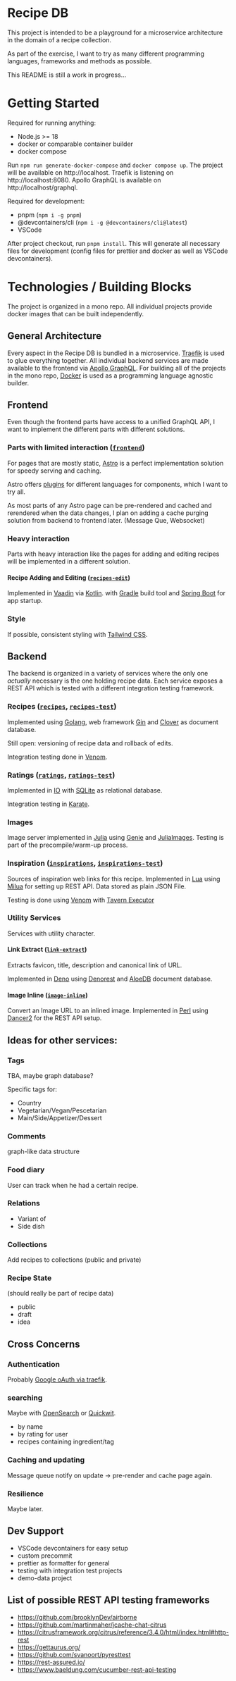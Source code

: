 # Recipe DB

This project is intended to be a playground for a microservice architecture in the domain of a recipe collection.

As part of the exercise, I want to try as many different programming languages, frameworks and methods as possible.

This README is still a work in progress...

# Getting Started

Required for running anything:

- Node.js >= 18
- docker or comparable container builder
- docker compose

Run `npm run generate-docker-compose` and `docker compose up`. The project will be available on http://localhost. Traefik is listening on http://localhost:8080. Apollo GraphQL is available on http://localhost/graphql.

Required for development:

- pnpm (`npm i -g pnpm`)
- @devcontainers/cli (`npm i -g @devcontainers/cli@latest`)
- VSCode

After project checkout, run `pnpm install`. This will generate all necessary files for development (config files for prettier and docker as well as VSCode devcontainers).

# Technologies / Building Blocks

The project is organized in a mono repo. All individual projects provide docker images that can be built independently.

## General Architecture

Every aspect in the Recipe DB is bundled in a microservice. [Traefik](https://traefik.io/) is used to glue everything together.
All individual backend services are made available to the frontend via [Apollo GraphQL](https://www.apollographql.com/).
For building all of the projects in the mono repo, [Docker](https://www.docker.com/) is used as a programming language agnostic builder.

## Frontend

Even though the frontend parts have access to a unified GraphQL API, I want to implement the different parts with different solutions.

### Parts with limited interaction ([`frontend`](./frontend))

For pages that are mostly static, [Astro](https://astro.build/) is a perfect implementation solution for speedy serving and caching.

Astro offers [plugins](https://docs.astro.build/en/guides/integrations-guide/#official-integrations) for different languages for components, which I want to try all.

As most parts of any Astro page can be pre-rendered and cached and rerendered when the data changes, I plan on adding a cache purging solution from backend to frontend later. (Message Que, Websocket)

### Heavy interaction

Parts with heavy interaction like the pages for adding and editing recipes will be implemented in a different solution.

#### Recipe Adding and Editing ([`recipes-edit`](./recipes-edit))

Implemented in [Vaadin](https://vaadin.com/) via [Kotlin](https://vaadin.com/docs/v14/flow/guide/start/kotlin). with [Gradle](https://gradle.org/) build tool and [Spring Boot](https://spring.io/projects/spring-boot) for app startup.

### Style

If possible, consistent styling with [Tailwind CSS](https://tailwindcss.com/).

## Backend

The backend is organized in a variety of services where the only one _actually_ necessary is the one holding recipe data. Each service exposes a REST API which is tested with a different integration testing framework.

### Recipes ([`recipes`](./recipes), [`recipes-test`](./recipes-test))

Implemented using [Golang](https://go.dev/), web framework [Gin](https://gin-gonic.com/) and [Clover](https://github.com/ostafen/clover) as document database.

Still open: versioning of recipe data and rollback of edits.

Integration testing done in [Venom](https://github.com/ovh/venom).

### Ratings ([`ratings`](./ratings), [`ratings-test`](./ratings-test))

Implemented in [IO](https://iolanguage.org/) with [SQLite](https://www.sqlite.org/) as relational database.

Integration testing in [Karate](https://www.karatelabs.io/).

### Images

Image server implemented in [Julia](https://julialang.org/) using [Genie](https://genieframework.com/) and [JuliaImages](https://juliaimages.org/latest/).
Testing is part of the precompile/warm-up process.

### Inspiration ([`inspirations`](./inspirations), [`inspirations-test`](./inspirations-test))

Sources of inspiration web links for this recipe.
Implemented in [Lua](https://www.lua.org/) using [Milua](https://github.com/MiguelMJ/Milua) for setting up REST API.
Data stored as plain JSON File.

Testing is done using [Venom](https://github.com/ovh/venom) with [Tavern Executor](https://github.com/intercloud/venom/tree/executor-tavern/executors/tavern)

### Utility Services

Services with utility character.

#### Link Extract ([`link-extract`](./link-extract))

Extracts favicon, title, description and canonical link of URL.

Implemented in [Deno](https://deno.land/) using [Denorest](https://denorest.deno.dev/) and [AloeDB](https://github.com/Kirlovon/AloeDB) document database.

#### Image Inline ([`image-inline`](./image-inline))

Convert an Image URL to an inlined image.
Implemented in [Perl](https://www.perl.org/) using [Dancer2](https://metacpan.org/pod/Dancer2) for the REST API setup.

## Ideas for other services:

### Tags

TBA, maybe graph database?

Specific tags for:

- Country
- Vegetarian/Vegan/Pescetarian
- Main/Side/Appetizer/Dessert

### Comments

graph-like data structure

### Food diary

User can track when he had a certain recipe.

### Relations

- Variant of
- Side dish

### Collections

Add recipes to collections (public and private)

### Recipe State

(should really be part of recipe data)

- public
- draft
- idea

## Cross Concerns

### Authentication

Probably [Google oAuth via traefik](https://www.libe.net/traefik-auth).

### searching

Maybe with [OpenSearch](https://opensearch.org/docs/latest/) or [Quickwit](https://quickwit.io/docs/get-started/quickstart).

- by name
- by rating for user
- recipes containing ingredient/tag

### Caching and updating

Message queue notify on update -> pre-render and cache page again.

### Resilience

Maybe later.

## Dev Support

- VSCode devcontainers for easy setup
- custom precommit
- prettier as formatter for general
- testing with integration test projects
- demo-data project

## List of possible REST API testing frameworks

- https://github.com/brooklynDev/airborne
- https://github.com/martinmaher/jcache-chat-citrus
- https://citrusframework.org/citrus/reference/3.4.0/html/index.html#http-rest
- https://gettaurus.org/
- https://github.com/svanoort/pyresttest
- https://rest-assured.io/
- https://www.baeldung.com/cucumber-rest-api-testing
